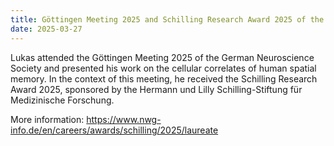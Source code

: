 ```yaml
---
title: Göttingen Meeting 2025 and Schilling Research Award 2025 of the German Neuroscience Society
date: 2025-03-27
---
```


Lukas attended the Göttingen Meeting 2025 of the German Neuroscience Society and presented his work on the cellular correlates of human spatial memory. In the context of this meeting, he received the Schilling Research Award 2025, sponsored by the Hermann und Lilly Schilling-Stiftung für Medizinische Forschung.

More information: https://www.nwg-info.de/en/careers/awards/schilling/2025/laureate

<!--more-->


